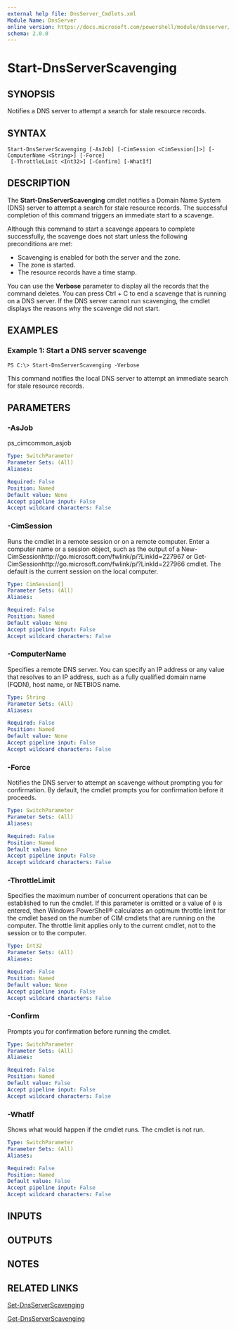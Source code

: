 ```yaml
---
external help file: DnsServer_Cmdlets.xml
Module Name: DnsServer
online version: https://docs.microsoft.com/powershell/module/dnsserver/start-dnsserverscavenging?view=windowsserver2012-ps&wt.mc_id=ps-gethelp
schema: 2.0.0
---
```


# Start-DnsServerScavenging

## SYNOPSIS
Notifies a DNS server to attempt a search for stale resource records.

## SYNTAX

```
Start-DnsServerScavenging [-AsJob] [-CimSession <CimSession[]>] [-ComputerName <String>] [-Force]
 [-ThrottleLimit <Int32>] [-Confirm] [-WhatIf]
```

## DESCRIPTION
The **Start-DnsServerScavenging** cmdlet notifies a Domain Name System (DNS) server to attempt a search for stale resource records.
The successful completion of this command triggers an immediate start to a scavenge.

Although this command to start a scavenge appears to complete successfully, the scavenge does not start unless the following preconditions are met:

- Scavenging is enabled for both the server and the zone.
- The zone is started.
- The resource records have a time stamp.

You can use the **Verbose** parameter to display all the records that the command deletes.
You can press Ctrl + C to end a scavenge that is running on a DNS server.
If the DNS server cannot run scavenging, the cmdlet displays the reasons why the scavenge did not start.

## EXAMPLES

### Example 1: Start a DNS server scavenge
```
PS C:\> Start-DnsServerScavenging -Verbose
```

This command notifies the local DNS server to attempt an immediate search for stale resource records.

## PARAMETERS

### -AsJob
ps_cimcommon_asjob

```yaml
Type: SwitchParameter
Parameter Sets: (All)
Aliases: 

Required: False
Position: Named
Default value: None
Accept pipeline input: False
Accept wildcard characters: False
```

### -CimSession
Runs the cmdlet in a remote session or on a remote computer.
Enter a computer name or a session object, such as the output of a New-CimSessionhttp://go.microsoft.com/fwlink/p/?LinkId=227967 or Get-CimSessionhttp://go.microsoft.com/fwlink/p/?LinkId=227966 cmdlet.
The default is the current session on the local computer.

```yaml
Type: CimSession[]
Parameter Sets: (All)
Aliases: 

Required: False
Position: Named
Default value: None
Accept pipeline input: False
Accept wildcard characters: False
```

### -ComputerName
Specifies a remote DNS server.
You can specify an IP address or any value that resolves to an IP address, such as a fully qualified domain name (FQDN), host name, or NETBIOS name.

```yaml
Type: String
Parameter Sets: (All)
Aliases: 

Required: False
Position: Named
Default value: None
Accept pipeline input: False
Accept wildcard characters: False
```

### -Force
Notifies the DNS server to attempt an scavenge without prompting you for confirmation.
By default, the cmdlet prompts you for confirmation before it proceeds.

```yaml
Type: SwitchParameter
Parameter Sets: (All)
Aliases: 

Required: False
Position: Named
Default value: None
Accept pipeline input: False
Accept wildcard characters: False
```

### -ThrottleLimit
Specifies the maximum number of concurrent operations that can be established to run the cmdlet.
If this parameter is omitted or a value of `0` is entered, then Windows PowerShell® calculates an optimum throttle limit for the cmdlet based on the number of CIM cmdlets that are running on the computer.
The throttle limit applies only to the current cmdlet, not to the session or to the computer.

```yaml
Type: Int32
Parameter Sets: (All)
Aliases: 

Required: False
Position: Named
Default value: None
Accept pipeline input: False
Accept wildcard characters: False
```

### -Confirm
Prompts you for confirmation before running the cmdlet.

```yaml
Type: SwitchParameter
Parameter Sets: (All)
Aliases: 

Required: False
Position: Named
Default value: False
Accept pipeline input: False
Accept wildcard characters: False
```

### -WhatIf
Shows what would happen if the cmdlet runs.
The cmdlet is not run.

```yaml
Type: SwitchParameter
Parameter Sets: (All)
Aliases: 

Required: False
Position: Named
Default value: False
Accept pipeline input: False
Accept wildcard characters: False
```

## INPUTS

## OUTPUTS

## NOTES

## RELATED LINKS

[Set-DnsServerScavenging](./Set-DnsServerScavenging.md)

[Get-DnsServerScavenging](./Get-DnsServerScavenging.md)

